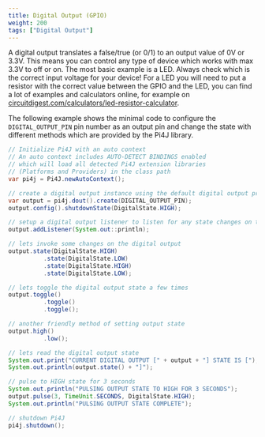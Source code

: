 ```yaml
---
title: Digital Output (GPIO)
weight: 200
tags: ["Digital Output"]
---
```


A digital output translates a false/true (or 0/1) to an output value of 0V or 3.3V. This
means you can control any type of device which works with max 3.3V to off or on. The most
basic example is a LED. Always check which is the correct input voltage for your device! 
For a LED you will need to put a resistor with the correct value between the GPIO and the LED,
you can find a lot of examples and calculators online, for example on
[circuitdigest.com/calculators/led-resistor-calculator](https://circuitdigest.com/calculators/led-resistor-calculator).

The following example shows the minimal code to configure the `DIGITAL_OUTPUT_PIN` pin number 
as an output pin and change the state with different methods which are provided by the Pi4J library.

```java
// Initialize Pi4J with an auto context
// An auto context includes AUTO-DETECT BINDINGS enabled
// which will load all detected Pi4J extension libraries
// (Platforms and Providers) in the class path
var pi4j = Pi4J.newAutoContext();

// create a digital output instance using the default digital output provider
var output = pi4j.dout().create(DIGITAL_OUTPUT_PIN);
output.config().shutdownState(DigitalState.HIGH);

// setup a digital output listener to listen for any state changes on the digital output
output.addListener(System.out::println);

// lets invoke some changes on the digital output
output.state(DigitalState.HIGH)
          .state(DigitalState.LOW)
          .state(DigitalState.HIGH)
          .state(DigitalState.LOW);

// lets toggle the digital output state a few times
output.toggle()
          .toggle()
          .toggle();

// another friendly method of setting output state
output.high()
          .low();

// lets read the digital output state
System.out.print("CURRENT DIGITAL OUTPUT [" + output + "] STATE IS [");
System.out.println(output.state() + "]");

// pulse to HIGH state for 3 seconds
System.out.println("PULSING OUTPUT STATE TO HIGH FOR 3 SECONDS");
output.pulse(3, TimeUnit.SECONDS, DigitalState.HIGH);
System.out.println("PULSING OUTPUT STATE COMPLETE");

// shutdown Pi4J
pi4j.shutdown();
``` 